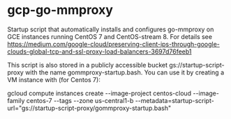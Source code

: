 # gcp-go-mmproxy
Startup script that  automatically installs and configures go-mmproxy on GCE instances running CentOS 7 and CentOS-stream 8. For details see https://medium.com/google-cloud/preserving-client-ips-through-google-clouds-global-tcp-and-ssl-proxy-load-balancers-3697d76feeb1

This script is also stored in a publicly accessible bucket gs://startup-script-proxy with the name gommproxy-startup.bash. You can use it by creating a VM instance with (for Centos 7):

gcloud compute instances create <instance-name> --image-project centos-cloud --image-family centos-7 --tags <Tag used for Load Balancer config> --zone us-central1-b --metadata=startup-script-url="gs://startup-script-proxy/gommproxy-startup.bash"
